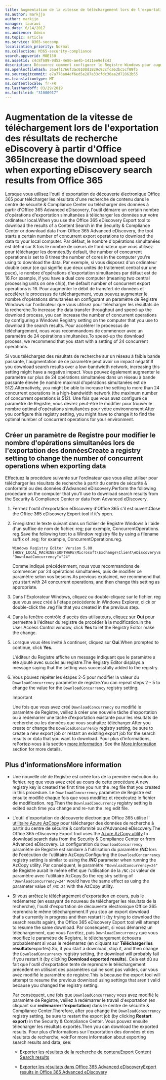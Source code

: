 ```yaml
---
title: Augmentation de la vitesse de téléchargement lors de l'exportation des résultats de recherche eDiscovery à partir d'Office 365
ms.author: markjjo
author: markjjo
manager: laurawi
ms.date: 6/14/2017
ms.audience: Admin
ms.topic: article
ms.service: O365-seccomp
localization_priority: Normal
ms.collection: M365-security-compliance
search.appverid: MOE150
ms.assetid: c4c8f689-9d52-4e80-ae4b-1411ee9efc43
description: Découvrez comment configurer le Registre Windows pour augmenter le débit de données lors du téléchargement des résultats de recherche et des données de recherche à partir du centre de sécurité & Compliance Center et de la fonctionnalité eDiscovery avancée dans Office 365.
ms.openlocfilehash: 36a4f1766f3ac0108d1829c93cfca63bc5cf09f5
ms.sourcegitcommit: e7a776a04ef6ed5e287a33cfdc36aa2d72862b55
ms.translationtype: MT
ms.contentlocale: fr-FR
ms.lasthandoff: 03/29/2019
ms.locfileid: "31000917"
---
```

# <a name="increase-the-download-speed-when-exporting-ediscovery-search-results-from-office-365"></a><span data-ttu-id="0f54f-103">Augmentation de la vitesse de téléchargement lors de l'exportation des résultats de recherche eDiscovery à partir d'Office 365</span><span class="sxs-lookup"><span data-stu-id="0f54f-103">Increase the download speed when exporting eDiscovery search results from Office 365</span></span>

<span data-ttu-id="0f54f-104">Lorsque vous utilisez l'outil d'exportation de découverte électronique Office 365 pour télécharger les résultats d'une recherche de contenu dans le centre de sécurité & Compliance Center ou télécharger des données à partir d'Office 365 Advanced eDiscovery, l'outil démarre un certain nombre d'opérations d'exportation simultanées à télécharger les données sur votre ordinateur local.</span><span class="sxs-lookup"><span data-stu-id="0f54f-104">When you use the Office 365 eDiscovery Export tool to download the results of a Content Search in the Security & Compliance Center or download data from Office 365 Advanced eDiscovery, the tool starts a certain number of concurrent export operations to download the data to your local computer.</span></span> <span data-ttu-id="0f54f-105">Par défaut, le nombre d'opérations simultanées est défini sur 8 fois le nombre de cœurs de l'ordinateur que vous utilisez pour télécharger les données.</span><span class="sxs-lookup"><span data-stu-id="0f54f-105">By default, the number of concurrent operations is set to 8 times the number of cores in the computer you're using to download the data.</span></span> <span data-ttu-id="0f54f-106">Par exemple, si vous disposez d'un ordinateur double cœur (ce qui signifie que deux unités de traitement central sur une puce), le nombre d'opérations d'exportation simultanées par défaut est de 16.</span><span class="sxs-lookup"><span data-stu-id="0f54f-106">For example, if you have a dual core computer (meaning two central processing units on one chip), the default number of concurrent export operations is 16.</span></span> <span data-ttu-id="0f54f-107">Pour augmenter le débit de transfert de données et accélérer le processus de téléchargement, vous pouvez augmenter le nombre d'opérations simultanées en configurant un paramètre de Registre Windows sur l'ordinateur que vous utilisez pour télécharger les résultats de la recherche.</span><span class="sxs-lookup"><span data-stu-id="0f54f-107">To increase the data transfer throughput and speed-up the download process, you can increase the number of concurrent operations by configuring a Windows Registry setting on the computer that you use to download the search results.</span></span> <span data-ttu-id="0f54f-108">Pour accélérer le processus de téléchargement, nous vous recommandons de commencer avec un paramètre de 24 opérations simultanées.</span><span class="sxs-lookup"><span data-stu-id="0f54f-108">To speed-up the download process, we recommend that you start with a setting of 24 concurrent operations.</span></span>
  
<span data-ttu-id="0f54f-109">Si vous téléchargez des résultats de recherche sur un réseau à faible bande passante, l'augmentation de ce paramètre peut avoir un impact négatif.</span><span class="sxs-lookup"><span data-stu-id="0f54f-109">If you download search results over a low-bandwidth network, increasing this setting might have a negative impact.</span></span> <span data-ttu-id="0f54f-110">Vous pouvez également augmenter le paramètre sur plus de 24 opérations simultanées dans un réseau à bande passante élevée (le nombre maximal d'opérations simultanées est de 512).</span><span class="sxs-lookup"><span data-stu-id="0f54f-110">Alternatively, you might be able to increase the setting to more than 24 concurrent operations in a high-bandwidth network (the maximum number of concurrent operations is 512).</span></span> <span data-ttu-id="0f54f-111">Une fois que vous avez configuré ce paramètre de Registre, vous devrez peut-être le modifier pour trouver le nombre optimal d'opérations simultanées pour votre environnement.</span><span class="sxs-lookup"><span data-stu-id="0f54f-111">After you configure this registry setting, you might have to change it to find the optimal number of concurrent operations for your environment.</span></span>
  
## <a name="create-a-registry-setting-to-change-the-number-of-concurrent-operations-when-exporting-data"></a><span data-ttu-id="0f54f-112">Créer un paramètre de Registre pour modifier le nombre d'opérations simultanées lors de l'exportation des données</span><span class="sxs-lookup"><span data-stu-id="0f54f-112">Create a registry setting to change the number of concurrent operations when exporting data</span></span>

<span data-ttu-id="0f54f-113">Effectuez la procédure suivante sur l'ordinateur que vous allez utiliser pour télécharger les résultats de recherche à partir du centre de sécurité & conformité ou des données d'Advanced eDiscovery.</span><span class="sxs-lookup"><span data-stu-id="0f54f-113">Perform the following procedure on the computer that you'll use to download search results from the Security & Compliance Center or data from Advanced eDiscovery.</span></span>
  
1. <span data-ttu-id="0f54f-114">Fermez l'outil d'exportation eDiscovery d'Office 365 s'il est ouvert.</span><span class="sxs-lookup"><span data-stu-id="0f54f-114">Close the Office 365 eDiscovery Export tool if it's open.</span></span> 
    
2. <span data-ttu-id="0f54f-115">Enregistrez le texte suivant dans un fichier de Registre Windows à l'aide d'un suffixe de nom de fichier. reg; par exemple, ConcurrentOperations. reg.</span><span class="sxs-lookup"><span data-stu-id="0f54f-115">Save the following text to a Window registry file by using a filename suffix of .reg; for example, ConcurrentOperations.reg.</span></span> 
    
    ```
    Windows Registry Editor Version 5.00
    [HKEY_LOCAL_MACHINE\SOFTWARE\Microsoft\Exchange\Client\eDiscovery\ExportTool]
    "DownloadConcurrency"="24"
    ```

    <span data-ttu-id="0f54f-116">Comme indiqué précédemment, nous vous recommandons de commencer par 24 opérations simultanées, puis de modifier ce paramètre selon vos besoins.</span><span class="sxs-lookup"><span data-stu-id="0f54f-116">As previous explained, we recommend that you start with 24 concurrent operations, and then change this setting as appropriate.</span></span>
    
3. <span data-ttu-id="0f54f-117">Dans l'Explorateur Windows, cliquez ou double-cliquez sur le fichier. reg que vous avez créé à l'étape précédente.</span><span class="sxs-lookup"><span data-stu-id="0f54f-117">In Windows Explorer, click or double-click the .reg file that you created in the previous step.</span></span>
    
4. <span data-ttu-id="0f54f-118">Dans la fenêtre contrôle d'accès des utilisateurs, cliquez sur **Oui** pour permettre à l'éditeur du registre de procéder à la modification.</span><span class="sxs-lookup"><span data-stu-id="0f54f-118">In the User Access Control window, click **Yes** to let the Registry Editor make the change.</span></span> 
    
5. <span data-ttu-id="0f54f-119">Lorsque vous êtes invité à continuer, cliquez sur **Oui**.</span><span class="sxs-lookup"><span data-stu-id="0f54f-119">When prompted to continue, click **Yes**.</span></span>
    
    <span data-ttu-id="0f54f-120">L'éditeur du Registre affiche un message indiquant que le paramètre a été ajouté avec succès au registre.</span><span class="sxs-lookup"><span data-stu-id="0f54f-120">The Registry Editor displays a message saying that the setting was successfully added to the registry.</span></span>
    
6. <span data-ttu-id="0f54f-121">Vous pouvez répéter les étapes 2-5 pour modifier la valeur du `DownloadConcurrency` paramètre de registre.</span><span class="sxs-lookup"><span data-stu-id="0f54f-121">You can repeat steps 2 - 5 to change the value for the  `DownloadConcurrency` registry setting.</span></span> 
    
    > [!IMPORTANT]
    > <span data-ttu-id="0f54f-122">Une fois que vous avez créé `DownloadConcurrency` ou modifié le paramètre de Registre, veillez à créer une nouvelle tâche d'exportation ou à redémarrer une tâche d'exportation existante pour les résultats de recherche ou les données que vous souhaitez télécharger.</span><span class="sxs-lookup"><span data-stu-id="0f54f-122">After you create or change the  `DownloadConcurrency` registry setting, be sure to create a new export job or restart an existing export job for the search results or data that you want to download.</span></span> <span data-ttu-id="0f54f-123">Pour plus d'informations, rePortez-vous à la section [more information](#more-information) .</span><span class="sxs-lookup"><span data-stu-id="0f54f-123">See the [More information](#more-information) section for more details.</span></span> 
  
## <a name="more-information"></a><span data-ttu-id="0f54f-124">Plus d’informations</span><span class="sxs-lookup"><span data-stu-id="0f54f-124">More information</span></span>

- <span data-ttu-id="0f54f-125">Une nouvelle clé de Registre est créée lors de la première exécution du fichier. reg que vous avez créé au cours de cette procédure.</span><span class="sxs-lookup"><span data-stu-id="0f54f-125">A new registry key is created the first time you run the .reg file that you created in this procedure.</span></span> <span data-ttu-id="0f54f-126">Le `DownloadConcurrency` paramètre de Registre est ensuite modifié chaque fois que vous modifiez et réexécutez le fichier de modification. reg.</span><span class="sxs-lookup"><span data-stu-id="0f54f-126">Then the  `DownloadConcurrency` registry setting is edited each time you change and re-run the .reg edit file.</span></span> 
    
- <span data-ttu-id="0f54f-127">L'outil d'exportation de découverte électronique Office 365 utilise l' [utilitaire Azure AzCopy](https://go.microsoft.com/fwlink/?linkid=849949) pour télécharger des données de recherche à partir du centre de sécurité & conformité ou d'Advanced eDiscovery.</span><span class="sxs-lookup"><span data-stu-id="0f54f-127">The Office 365 eDiscovery Export tool uses the [Azure AzCopy utility](https://go.microsoft.com/fwlink/?linkid=849949) to download search data from the Security & Compliance Center or from Advanced eDiscovery.</span></span> <span data-ttu-id="0f54f-128">La configuration du `DownloadConcurrency` paramètre de Registre est similaire à l'utilisation du paramètre **/NC** lors de l'exécution de l'utilitaire AzCopy.</span><span class="sxs-lookup"><span data-stu-id="0f54f-128">Configuring the  `DownloadConcurrency` registry setting is similar to using the **/NC** parameter when running the AzCopy utility.</span></span> <span data-ttu-id="0f54f-129">Par conséquent, le paramètre `"DownloadConcurrency=24"` de Registre aurait le même effet que l'utilisation de la `/NC:24` valeur de paramètre avec l'utilitaire AzCopy.</span><span class="sxs-lookup"><span data-stu-id="0f54f-129">So the registry setting of  `"DownloadConcurrency=24"` would have the same effect as using the parameter value of  `/NC:24` with the AzCopy utility.</span></span> 
    
- <span data-ttu-id="0f54f-130">Si vous arrêtez le téléchargement d'exportation en cours, puis le redémarrez (en essayant de nouveau de télécharger les résultats de la recherche), l'outil d'exportation de découverte électronique Office 365 reprendra le même téléchargement.</span><span class="sxs-lookup"><span data-stu-id="0f54f-130">If you stop an export download that's currently in progress and then restart it (by trying to download the search results again), the Office 365 eDiscovery Export tool will attempt to resume the same download.</span></span> <span data-ttu-id="0f54f-131">Par conséquent, si vous démarrez un téléchargement, que vous l'arrêtez, puis `DownloadConcurrency` que vous modifiez le paramètre de Registre, le téléchargement échouera probablement si vous le redémarrez (en cliquant sur **Télécharger les résultats**exportés).</span><span class="sxs-lookup"><span data-stu-id="0f54f-131">So, if you start a download, stop it, and then change the  `DownloadConcurrency` registry setting, the download will probably fail if you restart it (by clicking **Download exported results**).</span></span> <span data-ttu-id="0f54f-132">Cela est dû au fait que l'outil d'exportation tente de reprendre le téléchargement précédent en utilisant des paramètres qui ne sont pas valides, car vous avez modifié le paramètre de registre.</span><span class="sxs-lookup"><span data-stu-id="0f54f-132">This is because the export tool will attempt to resume the previous download using settings that aren't valid because you changed the registry setting.</span></span>
    
    <span data-ttu-id="0f54f-133">Par conséquent, une fois que `DownloadConcurrency` vous avez modifié le paramètre de Registre, veillez à redémarrer le travail d'exportation (en cliquant sur **redémarrer l'exportation**) dans le centre de sécurité & Compliance Center.</span><span class="sxs-lookup"><span data-stu-id="0f54f-133">Therefore, after you change the  `DownloadConcurrency` registry setting, be sure to restart the export job (by clicking **Restart export**) in the Security & Compliance Center.</span></span> <span data-ttu-id="0f54f-134">Vous pouvez ensuite télécharger les résultats exportés.</span><span class="sxs-lookup"><span data-stu-id="0f54f-134">Then you can download the exported results.</span></span> <span data-ttu-id="0f54f-135">Pour plus d'informations sur l'exportation des données et des résultats de recherche, voir:</span><span class="sxs-lookup"><span data-stu-id="0f54f-135">For more information about exporting search results and data, see:</span></span>
    
  - [<span data-ttu-id="0f54f-136">Exporter les résultats de la recherche de contenu</span><span class="sxs-lookup"><span data-stu-id="0f54f-136">Export Content Search results</span></span>](export-search-results.md)
    
  - [<span data-ttu-id="0f54f-137">Exporter les résultats dans Office 365 Advanced eDiscovery</span><span class="sxs-lookup"><span data-stu-id="0f54f-137">Export results in Office 365 Advanced eDiscovery</span></span>](export-results-in-advanced-ediscovery.md)
    
